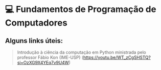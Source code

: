 # 💻 Fundamentos de Programação de Computadores

## Alguns links úteis: 
> Introdução à ciência da computação em Python ministrada pelo professor Fábio Kon (IME-USP) (https://youtu.be/WT_zCgSHSTQ?si=OzXG9X4YEq7v9U4W)
